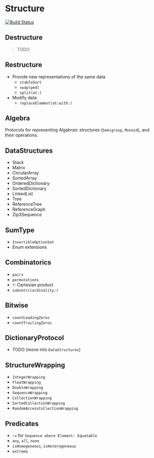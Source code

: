 # Structure

[![Build Status](https://travis-ci.org/dn-m/Structure.svg?branch=master)](https://travis-ci.org/dn-m/Structure) 


## Destructure
>TODO

## Restructure
- Provide new representations of the same data
    - `stableSort`
    - `swap(ped)`
    - `split(at:)`
- Modify data:
    - `replaceElement(at:with:)`

## Algebra
Protocols for representing Algabraic structures (`Semigroup`, `Monoid`), and their operations.

## DataStructures
- Stack
- Matrix
- CircularArray
- SortedArray
- OrderedDictionary
- SortedDictionary
- LinkedList
- Tree
- ReferenceTree
- ReferenceGraph
- Zip3Sequence

## SumType
- `InvertibleOptionSet`
- Enum extensions

## Combinatorics
- `pairs`
- `permutations`
- `*`: Cartesian product
- `subsets(cardinality:)`

## Bitwise
- `countLeadingZeros`
- `countTrailingZeros`

## DictionaryProtocol
- TODO (move into `DataStructures`)

## StructureWrapping
- `IntegerWrapping`
- `FloatWrapping`
- `DoubleWrapping`
- `SequenceWrapping`
- `CollectionWrapping`
- `SortedCollectionWrapping`
- `RandomAccessCollectionWrapping`

## Predicates
- `~=` for `Sequence where Element: Equatable`
- `any`, `all`, `none`
- `isHomogeneous`, `isHeterogeneous`
- `extrema`
